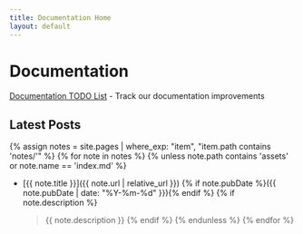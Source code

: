 ```yaml
---
title: Documentation Home
layout: default
---
```


# Documentation

[Documentation TODO List](./TODO) - Track our documentation improvements

## Latest Posts

{% assign notes = site.pages | where_exp: "item", "item.path contains 'notes/'" %}
{% for note in notes %}
{% unless note.path contains 'assets' or note.name == 'index.md' %}
* [{{ note.title }}]({{ note.url | relative_url }}) {% if note.pubDate %}({{ note.pubDate | date: "%Y-%m-%d" }}){% endif %}
  {% if note.description %}
  > {{ note.description }}
  {% endif %}
{% endunless %}
{% endfor %}
